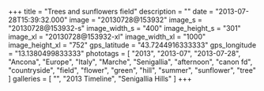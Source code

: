 +++
title = "Trees and sunflowers field"
description = ""
date = "2013-07-28T15:39:32.000"
image = "20130728@153932"
image_s = "20130728@153932-s"
image_width_s = "400"
image_height_s = "301"
image_xl = "20130728@153932-xl"
image_width_xl = "1000"
image_height_xl = "752"
gps_latitude = "43.7244916333333"
gps_longitude = "13.1380499833333"
phototags = [ "2013", "2013-07", "2013-07-28", "Ancona", "Europe", "Italy", "Marche", "Senigallia", "afternoon", "canon fd", "countryside", "field", "flower", "green", "hill", "summer", "sunflower", "tree" ]
galleries = [ "", "2013 Timeline", "Senigallia Hills" ]
+++

